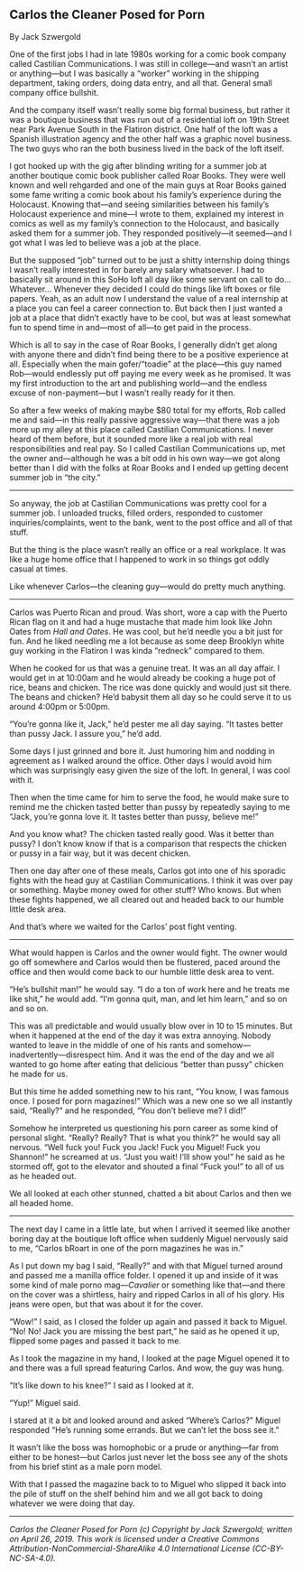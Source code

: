 ## Carlos the Cleaner Posed for Porn

By Jack Szwergold

One of the first jobs I had in late 1980s working for a comic book company called Castilian Communications. I was still in college—and wasn’t an artist or anything—but I was basically a “worker” working in the shipping department, taking orders, doing data entry, and all that. General small company office bullshit.

And the company itself wasn’t really some big formal business, but rather it was a boutique business that was run out of a residential loft on 19th Street near Park Avenue South in the Flatiron district. One half of the loft was a Spanish illustration agency and the other half was a graphic novel business. The two guys who ran the both business lived in the back of the loft itself.

I got hooked up with the gig after blinding writing for a summer job at another boutique comic book publisher called Roar Books. They were well known and well rehgarded and one of the main guys at Roar Books gained some fame writing a comic book about his family’s experience during the Holocaust. Knowing that—and seeing similarities between his family’s Holocaust experience and mine—I wrote to them, explained my interest in comics as well as my family’s connection to the Holocaust, and basically asked them for a summer job. They responded positively—it seemed—and I got what I was led to believe was a job at the place.

But the supposed “job” turned out to be just a shitty internship doing things I wasn’t really interested in for barely any salary whatsoever. I had to basically sit around in this SoHo loft all day like some servant on call to do… Whatever… Whenever they decided I could do things like lift boxes or file papers. Yeah, as an adult now I understand the value of a real internship at a place you can feel a career connection to. But back then I just wanted a job at a place that didn’t exactly have to be cool, but was at least somewhat fun to spend time in and—most of all—to get paid in the process.

Which is all to say in the case of Roar Books, I generally didn’t get along with anyone there and didn’t find being there to be a positive experience at all. Especially when the main gofer/“toadie” at the place—this guy named Rob—would endlessly put off paying me every week as he promised. It was my first introduction to the art and publishing world—and the endless excuse of non-payment—but I wasn’t really ready for it then.

So after a few weeks of making maybe $80 total for my efforts, Rob called me and said—in this really passive aggressive way—that there was a job more up my alley at this place called Castilian Communications. I never heard of them before, but it sounded more like a real job with real responsibilities and real pay. So I called Castilian Communications up, met the owner and—although he was a bit odd in his own way—we got along better than I did with the folks at Roar Books and I ended up getting decent summer job in “the city.”

***

So anyway, the job at Castilian Communications was pretty cool for a summer job. I unloaded trucks, filled orders, responded to customer inquiries/complaints, went to the bank, went to the post office and all of that stuff.

But the thing is the place wasn’t really an office or a real workplace. It was like a huge home office that I happened to work in so things got oddly casual at times.

Like whenever Carlos—the cleaning guy—would do pretty much anything.

***

Carlos was Puerto Rican and proud. Was short, wore a cap with the Puerto Rican flag on it and had a huge mustache that made him look like John Oates from *Hall and Oates*. He was cool, but he’d needle you a bit just for fun. And he liked needling me a lot because as some deep Brooklyn white guy working in the Flatiron I was kinda “redneck” compared to them.

When he cooked for us that was a genuine treat. It was an all day affair. I would get in at 10:00am and he would already be cooking a huge pot of rice, beans and chicken. The rice was done quickly and would just sit there. The beans and chicken? He’d babysit them all day so he could serve it to us around 4:00pm or 5:00pm.

“You’re gonna like it, Jack,” he’d pester me all day saying. “It tastes better than pussy Jack. I assure you,” he’d add.

Some days I just grinned and bore it. Just humoring him and nodding in agreement as I walked around the office. Other days I would avoid him which was surprisingly easy given the size of the loft. In general, I was cool with it.

Then when the time came for him to serve the food, he would make sure to remind me the chicken tasted better than pussy by repeatedly saying to me “Jack, you’re gonna love it. It tastes better than pussy, believe me!”

And you know what? The chicken tasted really good. Was it better than pussy? I don’t know know if that is a comparison that respects the chicken or pussy in a fair way, but it was decent chicken.

Then one day after one of these meals, Carlos got into one of his sporadic fights with the head guy at Castilian Communications. I think it was over pay or something. Maybe money owed for other stuff? Who knows. But when these fights happened, we all cleared out and headed back to our humble little desk area.

And that’s where we waited for the Carlos’ post fight venting.

***

What would happen is Carlos and the owner would fight. The owner would go off somewhere and Carlos would then be flustered, paced around the office and then would come back to our humble little desk area to vent.

“He’s bullshit man!” he would say. “I do a ton of work here and he treats me like shit,” he would add. “I’m gonna quit, man, and let him learn,” and so on and so on.

This was all predictable and would usually blow over in 10 to 15 minutes. But when it happened at the end of the day it was extra annoying. Nobody wanted to leave in the middle of one of his rants and somehow—inadvertently—disrespect him. And it was the end of the day and we all wanted to go home after eating that delicious “better than pussy” chicken he made for us.

But this time he added something new to his rant, “You know, I was famous once. I posed for porn magazines!” Which was a new one so we all instantly said, “Really?” and he responded, “You don’t believe me? I did!”

Somehow he interpreted us questioning his porn career as some kind of personal slight. “Really? Really? That is what you think?” he would say all nervous. “Well fuck you! Fuck you Jack! Fuck you Miguel! Fuck you Shannon!” he screamed at us. “Just you wait! I’lll show you!” he said as he stormed off, got to the elevator and shouted a final “Fuck you!” to all of us as he headed out.

We all looked at each other stunned, chatted a bit about Carlos and then we all headed home.

***

The next day I came in a little late, but when I arrived it seemed like another boring day at the boutique loft office when suddenly Miguel nervously said to me, “Carlos bRoart in one of the porn magazines he was in.”

As I put down my bag I said, “Really?” and with that Miguel turned around and passed me a manilla office folder. I opened it up and inside of it was some kind of male porno mag—*Cavalier* or something like that—and there on the cover was a shirtless, hairy and ripped Carlos in all of his glory. His jeans were open, but that was about it for the cover.

“Wow!” I said, as I closed the folder up again and passed it back to Miguel. “No! No! Jack you are missing the best part,” he said as he opened it up, flipped some pages and passed it back to me.

As I took the magazine in my hand, I looked at the page Miguel opened it to and there was a full spread featuring Carlos. And wow, the guy was hung.

“It’s like down to his knee?” I said as I looked at it.

“Yup!” Miguel said.

I stared at it a bit and looked around and asked “Where’s Carlos?” Miguel responded “He’s running some errands. But we can’t let the boss see it.”

It wasn’t like the boss was homophobic or a prude or anything—far from either to be honest—but Carlos just never let the boss see any of the shots from his brief stint as a male porn model.

With that I passed the magazine back to to Miguel who slipped it back into the pile of stuff on the shelf behind him and we all got back to doing whatever we were doing that day.

***

*Carlos the Cleaner Posed for Porn (c) Copyright by Jack Szwergold; written on April 26, 2019. This work is licensed under a Creative Commons Attribution-NonCommercial-ShareAlike 4.0 International License (CC-BY-NC-SA-4.0).*